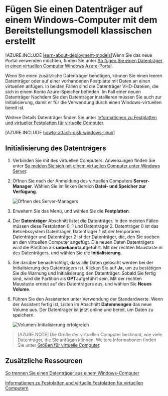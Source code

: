 <properties
    pageTitle="Fügen Sie einen Datenträger an einen virtuellen | Microsoft Azure"
    description="Fügen Sie einen Datenträger auf einem Windows-Computer mit dem klassischen Bereitstellungsmodell erstellt, und es Initialisierung."
    services="virtual-machines-windows, storage"
    documentationCenter=""
    authors="cynthn"
    manager="timlt"
    editor="tysonn"
    tags="azure-service-management"/>

<tags
    ms.service="virtual-machines-windows"
    ms.workload="infrastructure-services"
    ms.tgt_pltfrm="vm-windows"
    ms.devlang="na"
    ms.topic="article"
    ms.date="06/27/2016"
    ms.author="cynthn"/>

# <a name="attach-a-data-disk-to-a-windows-virtual-machine-created-with-the-classic-deployment-model"></a>Fügen Sie einen Datenträger auf einem Windows-Computer mit dem Bereitstellungsmodell klassischen erstellt

[AZURE.INCLUDE [learn-about-deployment-models](../../includes/learn-about-deployment-models-classic-include.md)]Wenn Sie das neue Portal verwenden möchten, finden Sie unter [So fügen Sie einen Datenträger in einen virtuellen Computer Windows Azure-Portal](virtual-machines-windows-attach-disk-portal.md).

Wenn Sie einen zusätzliche Datenträger benötigen, können Sie einen leeren Datenträger oder auf einer vorhandenen Festplatte mit Daten an einen virtuellen anfügen. In beiden Fällen sind die Datenträger VHD-Dateien, die sich in einem Konto Azure-Speicher befinden. Im Fall einer neuen Datenträger Nachdem Sie den Datenträger installieren müssen Sie auch zur Initialisierung, damit er für die Verwendung durch einen Windows-virtuellen bereit ist.

Weitere Details Datenträger finden Sie unter [Informationen zu Festplatten und virtueller Festplatten für virtuelle Computer](virtual-machines-windows-about-disks-vhds.md).


[AZURE.INCLUDE [howto-attach-disk-windows-linux](../../includes/howto-attach-disk-windows-linux.md)]

## <a name="initialize-the-disk"></a>Initialisierung des Datenträgers

1. Verbinden Sie mit des virtuellen Computers. Anweisungen finden Sie unter [So melden Sie sich mit einem virtuellen Computer unter Windows Server][logon].

2. Öffnen Sie nach der Anmeldung des virtuellen Computers **Server-Manager**. Wählen Sie im linken Bereich **Datei- und Speicher zur Verfügung**.

    ![Öffnen des Server-Managers](./media/virtual-machines-windows-classic-attach-disk/fileandstorageservices.png)

3. Erweitern Sie das Menü, und wählen Sie die **Festplatten**.

4. Der **Datenträger** Abschnitt listet die Datenträger. In den meisten Fällen müssen diese Festplatten 0, 1 und Datenträger 2. Datenträger 0 ist das Betriebssystem Datenträger, Datenträger 1 ist der temporären Datenträger und Datenträger 2 ist der Datenträger, die, den Sie soeben an den virtuellen Computer angefügt. Die neuen Daten Datenträgers wird die Partition als **unbekannt**aufgeführt. Mit der rechten Maustaste in des Datenträgers, und wählen Sie die **Initialisierung**.

5.  Sie darüber benachrichtigt, dass alle Daten gelöscht werden bei der Initialisierung des Datenträgers ist. Klicken Sie auf **Ja,** um zu bestätigen Sie die Warnung und Initialisierung den Datenträger. Sobald Sie fertig sind, wird die Partition als **GPT**aufgeführt sein. Mit der rechten Maustaste erneut auf des Datenträgers aus, und wählen Sie **Neues Volume**.

6.  Führen Sie den Assistenten unter Verwendung der Standardwerte. Wenn der Assistent fertig ist, Listen im Abschnitt **Datenmengen** das neue Volume aus. Der Datenträger ist jetzt online und bereit, um Daten zu speichern.

    ![Volumen-Initialisierung erfolgreich](./media/virtual-machines-windows-classic-attach-disk/newvolumecreated.png)

> [AZURE.NOTE] Die Größe der virtuellen Computer bestimmt, wie viele Datenträger, die Sie anfügen können. Weitere Informationen finden Sie unter [Größen für virtuelle Computer](virtual-machines-linux-sizes.md).

## <a name="additional-resources"></a>Zusätzliche Ressourcen

[So trennen Sie einen Datenträger aus einem Windows-Computer](virtual-machines-windows-classic-detach-disk.md)

[Informationen zu Festplatten und virtuelle Festplatten für virtuellen Computern](virtual-machines-linux-about-disks-vhds.md)

[logon]: virtual-machines-windows-classic-connect-logon.md
